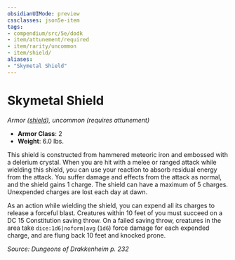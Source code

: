 ```yaml
---
obsidianUIMode: preview
cssclasses: json5e-item
tags:
- compendium/src/5e/dodk
- item/attunement/required
- item/rarity/uncommon
- item/shield/
aliases: 
- "Skymetal Shield"
---
```

# Skymetal Shield
*Armor ([shield](2-Mechanics/CLI/items/shield.md)), uncommon (requires attunement)*  

- **Armor Class**: 2
- **Weight**: 6.0 lbs.

This shield is constructed from hammered meteoric iron and embossed with a delerium crystal. When you are hit with a melee or ranged attack while wielding this shield, you can use your reaction to absorb residual energy from the attack. You suffer damage and effects from the attack as normal, and the shield gains 1 charge. The shield can have a maximum of 5 charges. Unexpended charges are lost each day at dawn.

As an action while wielding the shield, you can expend all its charges to release a forceful blast. Creatures within 10 feet of you must succeed on a DC 15 Constitution saving throw. On a failed saving throw, creatures in the area take `dice:1d6|noform|avg` (`1d6`) force damage for each expended charge, and are flung back 10 feet and knocked prone.

*Source: Dungeons of Drakkenheim p. 232*